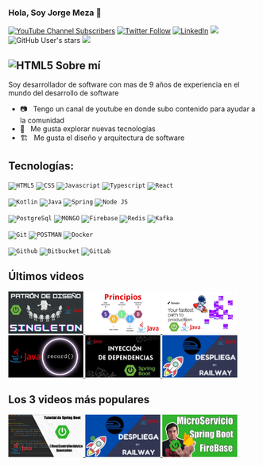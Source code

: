 ### Hola, Soy Jorge Meza 👋

[![YouTube Channel Subscribers](https://img.shields.io/youtube/channel/subscribers/UCKLYlrbPnf9DdfqxKkYbHOQ?style=social)](https://www.youtube.com/channel/UCKLYlrbPnf9DdfqxKkYbHOQ?sub_confirmation=1)
[![Twitter Follow](https://img.shields.io/twitter/follow/JorgeMezaP7?style=social)](https://twitter.com/JorgeMezaP7)
[![LinkedIn](https://img.shields.io/badge/linkedin-%230077B5.svg?style=normal&logo=linkedin&logoColor=white)](https://www.linkedin.com/in/jorge-meza-b5401236)
![](https://img.shields.io/github/followers/jorgemezapaz?label=follow&logo=github&style=flat-square)
![GitHub User's stars](https://img.shields.io/github/stars/jorgemezapaz?label=%E2%AD%90GitHub%20stars&style=flat-square)
![](https://komarev.com/ghpvc/?username=jorgemezapaz&style=flat-square&color=ff69b4)

## <img height="50" src="https://www.vectorlogo.zone/logos/github/github-icon.svg" alt="HTML5"/> Sobre mí

Soy desarrollador de software con mas de 9 años de experiencia en el mundo del desarrollo de software

- 📷 &nbsp; Tengo un canal de youtube en donde subo contenido para ayudar a la comunidad
- 🤔 &nbsp; Me gusta explorar nuevas tecnologías
- 🏗️ &nbsp; Me gusta el diseño y arquitectura de software

## Tecnologías:

<code><img height="40" src="https://www.vectorlogo.zone/logos/w3_html5/w3_html5-icon.svg" alt="HTML5"/></code>
<code><img height="50" src="https://www.vectorlogo.zone/logos/w3_css/w3_css-official.svg" alt="CSS"/></code>
<code><img height="50" src="https://upload.vectorlogo.zone/logos/javascript/images/239ec8a4-163e-4792-83b6-3f6d96911757.svg" alt="Javascript"/></code>
<code><img height="50" src="https://www.vectorlogo.zone/logos/typescriptlang/typescriptlang-icon.svg" alt="Typescript"/></code>
<code><img height="50" src="https://cdn.iconscout.com/icon/free/png-256/react-3-1175109.png" alt="React"/></code>

<code><img height="40" src="https://www.vectorlogo.zone/logos/kotlinlang/kotlinlang-icon.svg" alt="Kotlin"/></code>
<code><img height="50" src="https://cdn.iconscout.com/icon/free/png-256/java-60-1174953.png" alt="Java"/></code>
<code><img height="40" src="https://raw.githubusercontent.com/bablubambal/All_logo_and_pictures/7c0ac2ceb9f9d24992ec393d11fa7337d2f92466/frameworks/spring.svg" alt="Spring"/></code>
<code><img height="40" src="https://cdn.iconscout.com/icon/free/png-256/node-js-1-1174935.png" alt="Node JS"/></code>

<code><img height="50" src="https://www.vectorlogo.zone/logos/postgresql/postgresql-vertical.svg" alt="PostgreSql"/></code>
<code><img height="50" src="https://davidrengifo.files.wordpress.com/2017/09/mongodb-logo.png" alt="MONGO"/></code>
<code><img height="50" src="https://www.vectorlogo.zone/logos/firebase/firebase-icon.svg" alt="Firebase"/></code>
<code><img height="50" src="https://raw.githubusercontent.com/bablubambal/All_logo_and_pictures/7c0ac2ceb9f9d24992ec393d11fa7337d2f92466/databases/redis.svg" alt="Redis"/></code>
<code><img height="50" src="https://www.vectorlogo.zone/logos/apache_kafka/apache_kafka-ar21.svg" alt="Kafka"/></code>


<code><img height="50" src="https://www.vectorlogo.zone/logos/git-scm/git-scm-icon.svg" alt="Git"/></code>
<code><img height="50" src="https://cdn.iconscout.com/icon/free/png-256/postman-3521648-2945092.png" alt="POSTMAN"/></code>
<code><img height="50" src="https://raw.githubusercontent.com/bablubambal/All_logo_and_pictures/7c0ac2ceb9f9d24992ec393d11fa7337d2f92466/cloud/docker.svg" alt="Docker"/></code>

<code><img height="50" src="https://raw.githubusercontent.com/bablubambal/All_logo_and_pictures/7c0ac2ceb9f9d24992ec393d11fa7337d2f92466/cloud/github.svg" alt="Github"/></code>
<code><img height="50" src="https://raw.githubusercontent.com/bablubambal/All_logo_and_pictures/7c0ac2ceb9f9d24992ec393d11fa7337d2f92466/cloud/bitbucketV2.svg" alt="Bitbucket"/></code>
<code><img height="50" src="https://raw.githubusercontent.com/bablubambal/All_logo_and_pictures/7c0ac2ceb9f9d24992ec393d11fa7337d2f92466/cloud/gitlab.svg" alt="GitLab"/></code>

## Últimos videos

<a href='https://youtu.be/4vsUheS9jt8' target='_blank'>
  <img width='30%' src='./img/Singleton.png' alt='Patron de diseño - singleton' />
</a>
<a href='https://youtu.be/5iAplhF2CrY' target='_blank'>
  <img width='30%' src='./img/Principios.png' alt='Principios Solid' />
</a>
<a href='https://youtu.be/aZMUofmZQr8' target='_blank'>
  <img width='30%' src='./img/Despliegues en render.png' alt='Despliega tu api en render' />
</a>
<a href='https://youtu.be/yTLoTnDa0WA' target='_blank'>
  <img width='30%' src='./img/Java record.png' alt='Java record' />
</a>
<a href='https://youtu.be/A6ndrcq-WBQ' target='_blank'>
  <img width='30%' src='./img/10.webp' alt='3 Formas de realizar inyección de dependencias - Spring boot' />
</a>
<a href='https://youtu.be/4uaS90tCM18' target='_blank'>
  <img width='30%' src='./img/09.webp' alt='Despliega tu API con Spring boot en menos de 5 minuto con Railway!! 🚀🚀🚀' />
</a>

## Los 3 videos más populares

<a href='https://youtu.be/GfIL78RxEx8' target='_blank'>
  <img width='30%' src='./img/top 1.webp' alt='Spring Boot Avanzado - Manejo de excepciones nivel Pro' />
</a>
<a href='https://youtu.be/4uaS90tCM18' target='_blank'>
  <img width='30%' src='./img/09.webp' alt='Despliega tu API con Spring boot en menos de 5 minuto con Railway!! 🚀🚀🚀' />
</a>
<a href='https://youtu.be/wixOf-3BL44' target='_blank'>
  <img width='30%' src='./img/Spring boot con firebase.webp' alt='Springboot con Firebase' />
</a>

